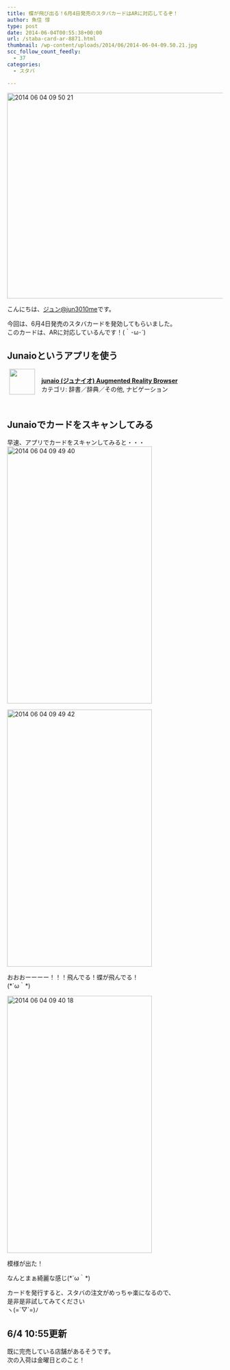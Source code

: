 ```yaml
---
title: 蝶が飛び出る！6月4日発売のスタバカードはARに対応してるぞ！
author: 魚住 惇
type: post
date: 2014-06-04T00:55:38+00:00
url: /staba-card-ar-8871.html
thumbnail: /wp-content/uploads/2014/06/2014-06-04-09.50.21.jpg
scc_follow_count_feedly:
  - 37
categories:
  - スタバ

---
```

<img decoding="async" loading="lazy" src="/wp-content/uploads/2014/06/2014-06-04-09.50.21.jpg" alt="2014 06 04 09 50 21" title="2014-06-04 09.50.21.jpg" border="0" width="600" height="480" /><!--more-->

こんにちは、[ジュン@jun3010me][1]です。

今回は、6月4日発売のスタバカードを発効してもらいました。  
このカードは、ARに対応しているんです！(｀･ω･´)

## Junaioというアプリを使う

<span class="appIcon"><img decoding="async" class="appIconImg" height="60" src="http://a1199.phobos.apple.com/us/r30/Purple4/v4/5d/be/d1/5dbed155-d8a1-4d3f-56b4-6e86ad6388aa/icon.png" style="float:left;margin: 0px 15px 15px 5px;" /></span>  
<span class="appName"><b><a href="https://itunes.apple.com/jp/app/junaio-junaio-augmented-reality/id337415615?mt=8&#038;uo=4&#038;at=11l7gE" target="itunes_store">junaio (ジュナイオ) Augmented Reality Browser</a></b></span>  
<span class="appCategory">カテゴリ: 辞書／辞典／その他, ナビゲーション</span>  
<span class="badgeS" style="display:inline-block; margin:6px"><a href="https://itunes.apple.com/jp/app/junaio-junaio-augmented-reality/id337415615?mt=8&#038;uo=4&#038;at=11l7gE" target="itunes_store" style="display:inline-block;overflow:hidden;background:url(http://linkmaker.itunes.apple.com/htmlResources/assets//images/web/linkmaker/badge_appstore-sm.png) no-repeat;width:61px;height:15px;@media only screen{background-image:url(http://linkmaker.itunes.apple.com/htmlResources/assets//images/web/linkmaker/badge_appstore-sm.svg);}"></a></span><br style="clear:both;" />



## Junaioでカードをスキャンしてみる

早速、アプリでカードをスキャンしてみると・・・  
<img decoding="async" loading="lazy" src="/wp-content/uploads/2014/06/2014-06-04-09.49.40.png" alt="2014 06 04 09 49 40" title="2014-06-04 09.49.40.png" border="0" width="338" height="600" /> 

<img decoding="async" loading="lazy" src="/wp-content/uploads/2014/06/2014-06-04-09.49.42.png" alt="2014 06 04 09 49 42" title="2014-06-04 09.49.42.png" border="0" width="338" height="600" /> 

おおおーーーー！！！飛んでる！蝶が飛んでる！  
(\*´ω｀\*)

<img decoding="async" loading="lazy" src="/wp-content/uploads/2014/06/2014-06-04-09.40.18.png" alt="2014 06 04 09 40 18" title="2014-06-04 09.40.18.png" border="0" width="338" height="600" /> 

模様が出た！

なんとまぁ綺麗な感じ(\*´ω｀\*)

カードを発行すると、スタバの注文がめっちゃ楽になるので、  
是非是非試してみてください  
ヽ(=´▽\`=)ﾉ



## 6/4 10:55更新

既に完売している店舗があるそうです。  
次の入荷は金曜日とのこと！

 [1]: https://twitter.com/jun3010me